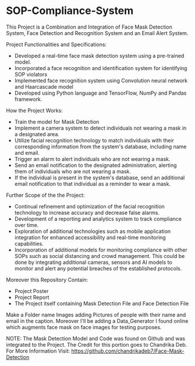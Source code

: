 # SOP-Compliance-System

This Project is a Combination and Integration of Face Mask Detection System, Face Detection and Recognition System and an Email Alert System.

Project Functionalities and Specifications:
- Developed a real-time face mask detection system using a pre-trained model.
- Incorporated a face recognition and identification system for identifying SOP violators
- Implemented face recognition system using Convolution neural network and Haarcascade model
- Developed using Python language and TensorFlow, NumPy and Pandas framework.

How the Project Works:
- Train the model for Mask Detection
- Implement a camera system to detect individuals not wearing a mask in a designated area.
- Utilize facial recognition technology to match individuals with their corresponding information from the system's database, including name and email.
- Trigger an alarm to alert individuals who are not wearing a mask.
- Send an email notification to the designated administration, alerting them of individuals who are not wearing a mask.
- If the individual is present in the system's database, send an additional email notification to that individual as a reminder to wear a mask.

Further Scope of the the Project:
- Continual refinement and optimization of the facial recognition technology to increase accuracy and decrease false alarms.
- Development of a reporting and analytics system to track compliance over time.
- Exploration of additional technologies such as mobile application integration for enhanced accessibility and real-time monitoring capabilities.
- Incorporation of additional models for monitoring compliance with other SOPs such as social distancing and crowd management. This could be done by integrating additional cameras, sensors and AI models to monitor and alert any potential breaches of the established protocols.

Moreover this Repository Contain:

- Project Poster
- Project Report
- The Project itself containing Mask Detection File and Face Detection File

Make a Folder name Images adding Pictures of people with their name and email in the caption. Moreover I'll be adding a Data_Generator I found online which augments face mask on face images for testing purposes.

NOTE: The Mask Detection Model and Code was found on Github and was integrated to the Project. The Credit for this portion goes to Chandrika Deb. For More Information Visit: https://github.com/chandrikadeb7/Face-Mask-Detection
